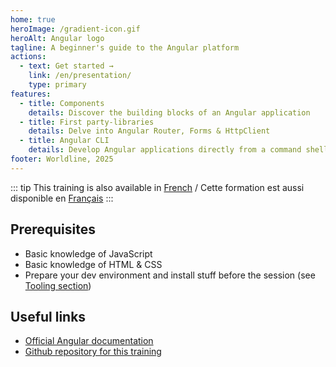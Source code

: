 ```yaml
---
home: true
heroImage: /gradient-icon.gif
heroAlt: Angular logo
tagline: A beginner's guide to the Angular platform
actions: 
  - text: Get started →
    link: /en/presentation/
    type: primary
features:
  - title: Components
    details: Discover the building blocks of an Angular application
  - title: First party-libraries
    details: Delve into Angular Router, Forms & HttpClient
  - title: Angular CLI
    details: Develop Angular applications directly from a command shell
footer: Worldline, 2025
---
```


::: tip
This training is also available in [French](fr/) / Cette formation est aussi disponible en [Français](fr/)
:::

## Prerequisites

- Basic knowledge of JavaScript
- Basic knowledge of HTML & CSS
- Prepare your dev environment and install stuff before the session (see [Tooling section](tooling))

## Useful links

- [Official Angular documentation](https://angular.dev/overview)
- [Github repository for this training](https://github.com/worldline/angular-training)
